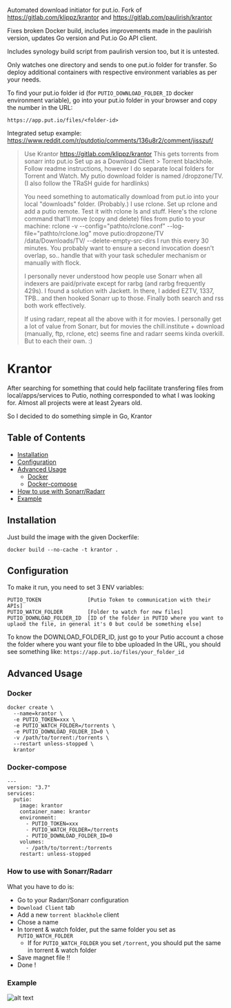 Automated download initiator for put.io. Fork of https://gitlab.com/klippz/krantor and https://gitlab.com/paulirish/krantor

Fixes broken Docker build, includes improvements made in the paulirish version, updates Go version and Put.io Go API client.

Includes synology build script from paulirish version too, but it is untested.

Only watches one directory and sends to one put.io folder for transfer. So deploy additional containers with respective environment variables as per your needs.

To find your put.io folder id (for `PUTIO_DOWNLOAD_FOLDER_ID` docker environment variable), go into your put.io folder in your browser and copy the number in the URL:
```
https://app.put.io/files/<folder-id>
```

Integrated setup example: https://www.reddit.com/r/putdotio/comments/136u8r2/comment/jisszuf/
>Use Krantor https://gitlab.com/klippz/krantor This gets torrents from sonarr into put.io Set up as a Download Client > Torrent blackhole. Follow readme instructions, however I do separate local folders for Torrent and Watch. My putio download folder is named /dropzone/TV. (I also follow the TRaSH guide for hardlinks)
>
>You need something to automatically download from put.io into your local "downloads" folder. (Probably.) I use rclone. Set up rclone and add a putio remote. Test it with rclone ls and stuff. Here's the rclone command that'll move (copy and delete) files from putio to your machine: rclone -v --config="pathto/rclone.conf" --log-file="pathto/rclone.log" move putio:dropzone/TV /data/Downloads/TV/ --delete-empty-src-dirs I run this every 30 minutes. You probably want to ensure a second invocation doesn't overlap, so.. handle that with your task scheduler mechanism or manually with flock.
>
>I personally never understood how people use Sonarr when all indexers are paid/private except for rarbg (and rarbg frequently 429s). I found a solution with Jackett. In there, I added EZTV, 1337, TPB.. and then hooked Sonarr up to those. Finally both search and rss both work effectively.
>
>If using radarr, repeat all the above with it for movies. I personally get a lot of value from Sonarr, but for movies the chill.institute + download (manually, ftp, rclone, etc) seems fine and radarr seems kinda overkill. But to each their own. :)


# Krantor

After searching for something that could help facilitate transfering files from local/apps/services to Putio, nothing corresponded to what I was looking for.
Almost all projects were at least 2years old.

So I decided to do something simple in Go, Krantor

## Table of Contents

* [Installation](#installation)
* [Configuration](#configuration)
* [Advanced Usage](#advanced-usage)
  * [Docker](#docker)
  * [Docker-compose](#docker-compose)
* [How to use with Sonarr/Radarr](#how-to-use-with-sonarr/radarr)
* [Example](#example)

## Installation

Just build the image with the given Dockerfile:

    docker build --no-cache -t krantor .

## Configuration

To make it run, you need to set 3 ENV variables:
```
PUTIO_TOKEN               [Putio Token to communication with their APIs]
PUTIO_WATCH_FOLDER        [Folder to watch for new files]
PUTIO_DOWNLOAD_FOLDER_ID  [ID of the folder in PUTIO where you want to uplaod the file, in general it's 0 but could be something else]
```
To know the DOWNLOAD_FOLDER_ID, just go to your Putio account a chose the folder where you want your file to bbe uploaded
In the URL, you should see something like: `https://app.put.io/files/your_folder_id`

## Advanced Usage

### Docker

```
docker create \
  --name=krantor \
  -e PUTIO_TOKEN=xxx \
  -e PUTIO_WATCH_FOLDER=/torrents \
  -e PUTIO_DOWNLOAD_FOLDER_ID=0 \
  -v /path/to/torrent:/torrents \
  --restart unless-stopped \
  krantor
```

### Docker-compose

```
---
version: "3.7"
services:
  putio:
    image: krantor
    container_name: krantor
    environment:
      - PUTIO_TOKEN=xxx
      - PUTIO_WATCH_FOLDER=/torrents
      - PUTIO_DOWNLOAD_FOLDER_ID=0
    volumes:
      - /path/to/torrent:/torrents
    restart: unless-stopped
```

### How to use with Sonarr/Radarr
What you have to do is:
 * Go to your Radarr/Sonarr configuration
 * `Download Client` tab
 * Add a new `torrent blackhole` client
 * Chose a name
 * In torrent & watch folder, put the same folder you set as `PUTIO_WATCH_FOLDER`
   * If for `PUTIO_WATCH_FOLDER` you set `/torrent`, you should put the same in torrent & watch folder
 * Save magnet file !!
 * Done !

### Example
![alt text](https://i.imgur.com/1jUU1xn.png "Example of logs given by Krantor")

